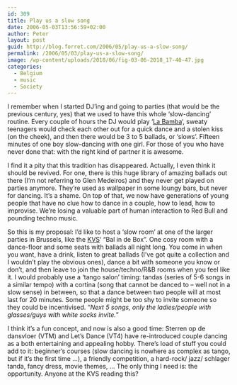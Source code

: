 ```yaml
---
id: 309
title: Play us a slow song
date: 2006-05-03T13:56:59+02:00
author: Peter
layout: post
guid: http://blog.forret.com/2006/05/play-us-a-slow-song/
permalink: /2006/05/03/play-us-a-slow-song/
image: /wp-content/uploads/2018/06/fig-03-06-2018_17-40-47.jpg
categories:
  - Belgium
  - music
  - Society
---
```

I remember when I started DJ&#8217;ing and going to parties (that would be the previous century, yes) that we used to have this whole &#8216;slow-dancing&#8217; routine. Every couple of hours the DJ would play &#8216;[La Bamba](http://en.wikipedia.org/wiki/La_Bamba_%28song%29)&#8216;, sweaty teenagers would check each other out for a quick dance and a stolen kiss (on the cheek), and then there would be 3 to 5 ballads, or &#8216;slows&#8217;. Fifteen minutes of one boy slow-dancing with one girl. For those of you who have never done that: with the right kind of partner it is awesome.  
<!--more-->

  
I find it a pity that this tradition has disappeared. Actually, I even think it should be revived. For one, there is this huge library of amazing ballads out there (I&#8217;m not referring to Glen Medeiros) and they never get played on parties anymore. They&#8217;re used as wallpaper in some loungy bars, but never for dancing. It&#8217;s a shame. On top of that, we now have generations of young people that have no clue how to dance in a couple, how to lead, how to improvise. We&#8217;re losing a valuable part of human interaction to Red Bull and pounding techno music.

So this is my proposal: I&#8217;d like to host a &#8216;slow room&#8217; at one of the larger parties in Brussels, like the [KVS](http://www.kvs.be/)&#8216; &#8220;Bal in de Box&#8221;. One cosy room with a dance-floor and some seats with ballads all night long. You come in when you want, have a drink, listen to great ballads (I&#8217;ve got quite a collection and I wouldn&#8217;t play the obvious ones), dance a bit with someone you know or don&#8217;t, and then leave to join the house/techno/R&B rooms when you feel like it. I would probably use a &#8216;tango salon&#8217; timing: tandas (series of 5-6 songs in a similar tempo) with a cortina (song that cannot be danced to &#8211; well not in a slow sense) in between, so that a dance between two people will at most last for 20 minutes. Some people might be too shy to invite someone so they could be incentivised. &#8220;_Next 5 songs, only the ladies/people with glasses/guys with white socks invite._&#8221;

I think it&#8217;s a fun concept, and now is also a good time: Sterren op de dansvloer (VTM) and Let&#8217;s Dance (VT4) have re-introduced couple dancing as a both entertaining and appealing hobby. There&#8217;s load of stuff you could add to it: beginner&#8217;s courses (slow dancing is nowhere as complex as tango, but if it&#8217;s the first time &#8230;), a friendly competition, a hard-rock/ jazz/ schlager tanda, fancy dress, movie themes, &#8230; The only thing I need is: the opportunity. Anyone at the KVS reading this?